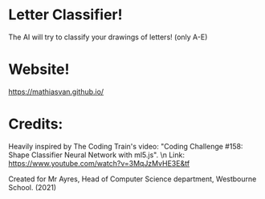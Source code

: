 # Letter Classifier!
The AI will try to classify your drawings of letters! (only A-E)

# Website!
https://mathiasvan.github.io/

# Credits:
Heavily inspired by The Coding Train's video: "Coding Challenge #158: Shape Classifier Neural Network with ml5.js". \n
Link: https://www.youtube.com/watch?v=3MqJzMvHE3E&tf

Created for Mr Ayres, Head of Computer Science department, Westbourne School. (2021)
